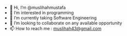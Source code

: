 - 👋 Hi, I’m @muslihahmustafa
- 👀 I’m interested in programming
- 🌱 I’m currently taking Software Engineering
- 💞️ I’m looking to collaborate on any available opportunity
- 📫 How to reach me : muslihah43@gmail.com

<!---
muslihahmustafa/muslihahmustafa is a ✨ special ✨ repository because its `README.md` (this file) appears on your GitHub profile.
You can click the Preview link to take a look at your changes.
--->
